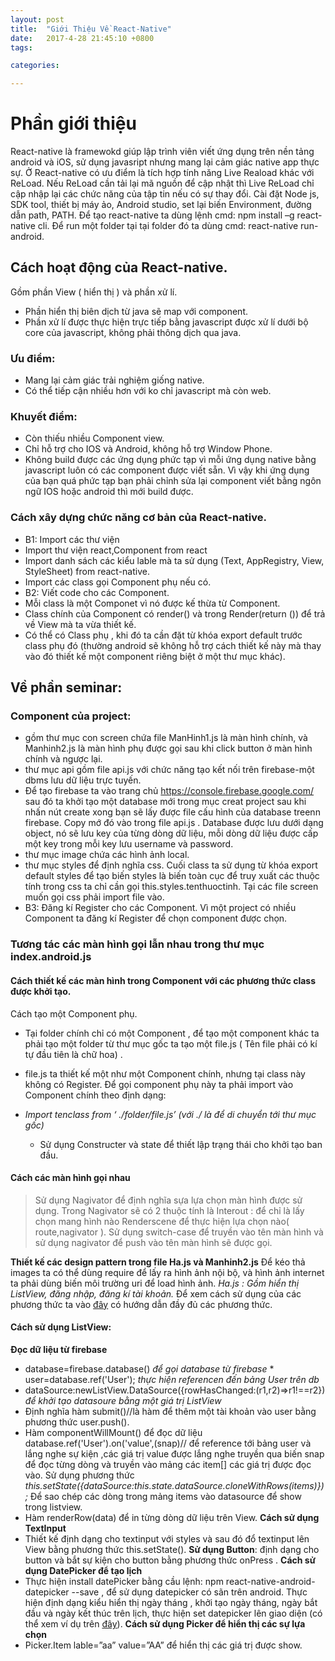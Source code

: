 ```yaml
---
layout: post
title:  "Giới Thiệu Về React-Native"
date:   2017-4-28 21:45:10 +0800
tags:

categories:

---
```

# Phần giới thiệu
React-native là framewokd giúp lập trình viên viết ứng dụng trên nền tảng android và iOS, sử dụng javasript nhưng mang lại cảm giác native app thực sự.
Ở React-native có ưu điểm là tích hợp tính năng Live Reaload khác với ReLoad. Nếu ReLoad  cần tải lại mã nguồn để cập nhật thì Live ReLoad chỉ cập nhập lại các chức năng của tập tin nếu có sự thay đổi.
Cài đặt Node js, SDK tool, thiết bị máy ảo, Android studio, set lại biến Environment, đường dẫn path, PATH.
Để tạo react-native ta dùng lệnh cmd: npm install –g react-native cli.
Để run một folder tại tại folder đó ta dùng cmd: react-native run-android.
## Cách hoạt động của React-native.
Gồm phần View ( hiển thị ) và phần xử lí.
  * Phần hiển thị biên dịch từ java sẽ map với component.
  * Phần xử lí được thực hiện trực tiếp bằng javascript được xử lí dưới bộ core của 
  javascript, không phải thông dịch qua java.
### Ưu điểm: 
  * Mang lại cảm giác trải nghiệm giống native.
  * Có thể tiếp cận nhiều hơn với ko chỉ javascript mà còn web.
### Khuyết điểm: 
  * Còn thiếu nhiều Component view.
  * Chỉ hỗ trợ cho IOS và Android, không hỗ trợ Window Phone.
  * Không build được các ứng dụng phức tạp vì mỗi ứng dụng native  bằng javascript luôn có các component được viết sẵn. Vì vậy khi ứng dụng của bạn quá phức tạp bạn phải chỉnh sửa lại component  viết bằng ngôn ngữ IOS hoặc android thì mới build được.

### Cách xây dựng chức năng cơ bản của React-native.
 * B1: Import các thư viện
  * Import thư viện react,Component from  react
  * Import danh sách các kiểu lable mà ta sử dụng (Text,  AppRegistry, View, StyleSheet) from react-native.
  * Import các class  gọi Component phụ nếu có.
 * B2: Viết code cho các Component.
  * Mỗi class là một Componet vì nó được kế thừa từ Component.
  * Class chính của Component có render() và trong Render(return ()) để trả về View mà ta vừa thiết kế. 
  * Có thể có Class phụ , khi đó ta cần đặt từ khóa export default trước class phụ đó (thường android sẽ không hỗ trợ cách thiết kế này mà thay vào đó thiết kế một component riêng biệt ở một thư mục khác).

## Về phần seminar:
### Component của project:
  * gồm thư mục con screen chứa file ManHinh1.js là màn hình chính, và Manhinh2.js là màn hình phụ được gọi sau khi click button ở màn hình chính và ngược lại. 
  *	thư mục api gồm file api.js với chức năng tạo kết nối trên firebase-một dbms lưu dữ liệu trực tuyến.
  * Để tạo firebase ta vào trang chủ https://console.firebase.google.com/ sau đó ta khởi tạo một database mới trong mục creat project  sau khi nhấn nút create xong bạn sẽ lấy được file cấu hình của database treenn firebase. Copy mớ đó vào trong file api.js . Database được lưu dưới dạng object, nó sẽ lưu key của từng dòng dữ liệu, mỗi dòng dữ liệu được cấp một key  trong mỗi key lưu username và password.
  * thư mục image chứa các hình ảnh local.
  * thư mục styles để định nghĩa css. Cuối class ta sử dụng từ khóa export default styles để tạo biến styles là biến toàn cục để truy xuất các thuộc tính trong css ta chỉ cần gọi this.styles.tenthuoctinh. Tại các file screen muốn gọi css phải import file vào.
 * B3: Đăng kí Register cho các Component. Vì một project có nhiều Component ta đăng kí Register để chọn component được chọn.

### Tương tác các màn hình gọi lẫn nhau trong thư mục index.android.js
#### Cách thiết kế các màn hình trong Component với các phương thức class được khởi tạo.

Cách tạo một Component phụ.
  * Tại folder chính chỉ có một Component , để tạo một component khác ta phải tạo một folder từ thư mục gốc ta tạo một file.js ( Tên file phải có kí tự đầu tiên là chữ hoa) .

  * file.js  ta thiết kế một như một Component chính, nhưng tại class này không có Register.
 Để gọi component  phụ này ta phải import vào Component chính theo định dạng:
* *Import  tenclass  from ‘ ./folder/file.js’ (với ./ là để di chuyển tới thư mục gốc)*
  * Sử dụng Constructer  và state để thiết lập trạng thái cho khởi tạo ban đầu.
#### Cách các màn hình gọi nhau
   > Sử dụng Nagivator để định nghĩa sựa lựa chọn màn hình được sử dụng. Trong Nagivator sẽ có 2 thuộc tính là Interout : để chỉ là lấy chọn mang hình nào  Renderscene để thực hiện lựa chọn nào( route,nagivator ). Sử dụng switch-case để truyền vào tên màn hình và sử dụng nagivator để push vào tên màn hình sẽ được gọi.

**Thiết kế các design pattern trong file Ha.js và Manhinh2.js**
Để kéo thả images ta có thể dùng require để lấy ra hình ảnh nội bộ, và hình ảnh internet ta phải dùng biến môi trường uri để load hình ảnh.
 *Ha.js : Gồm hiển thị ListView, đăng nhập, đăng kí tài khoản.*
Để xem cách sử dụng của các phương thức ta vào [đây](https://facebook.github.io/react-native) có hướng dẫn đầy đủ các phương thức. 
#### Cách sử dụng ListView: 
**Đọc dữ liệu từ firebase** 
  * database=firebase.database() *để gọi database từ firebase*                        * user=database.ref('User'); *thực hiện referencen đến bảng User trên db*
  * dataSource:newListView.DataSource({rowHasChanged:(r1,r2)=>r1!==r2}) *để  khởi tạo datasoure bằng một giá trị ListView*
 * Định nghĩa hàm submit()//là hàm để thêm một tài khoản vào user bằng phương thức user.push().
 * Hàm componentWillMount() để đọc dữ liệu database.ref('User').on('value',(snap)// để reference tới bảng user và lắng nghe sự kiện ,các giá trị value được lắng nghe truyền qua biến snap để đọc từng dòng và truyền vào mảng các item[] các giá trị được đọc vào.
Sử dụng phương thức 
  *this.setState({dataSource:this.state.dataSource.cloneWithRows(items)});*
Để sao chép các dòng trong mảng items vào datasource để show trong listview.
 * Hàm  renderRow(data) để in từng dòng dữ liệu trên View.
**Cách sử dụng TextInput**
  * Thiết kế định dạng cho textinput với styles và sau đó đổ textinput lên View bằng phương thức this.setState().
**Sử dụng Button**: định dạng cho button và bắt sự kiện cho button bằng phương thức onPress .
**Cách sử dụng DatePicker để tạo lịch**
 * Thực hiện install datePicker bằng cầu lệnh:
   npm react-native-android-datepicker  --save    , để sử dụng datepicker có sãn trên android.  Thực hiện định dạng kiểu hiển thị ngày tháng , khởi tạo ngày tháng, ngày bắt đầu và ngày kết thúc trên lịch, thực hiện set datepicker lên giao diện (có thể xem ví dụ trên [đây](https://facebook.github.io/react-native/docs/getting-started.html)).
**Cách sử dụng Picker để hiển thị các sự lựa chọn** 
 * Picker.Item lable=”aa”  value=”AA” để hiển thị các giá trị được show.



